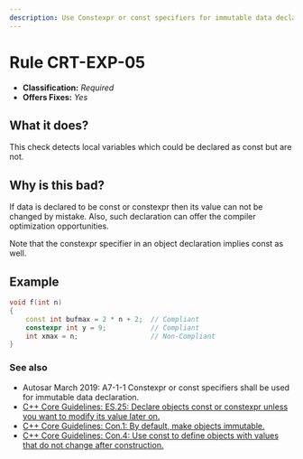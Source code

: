 ```yaml
---
description: Use Constexpr or const specifiers for immutable data declaration.
---
```


# Rule CRT-EXP-05

* **Classification:** _Required_
* **Offers Fixes:** _Yes_

## What it does?

This check detects local variables which could be declared as const but are not.

## Why is this bad?

If data is declared to be const or constexpr then its value can not be changed by mistake. Also, such declaration can offer the compiler optimization opportunities.

Note that the constexpr specifier in an object declaration implies const as well.

## Example

```cpp
void f(int n)
{ 
    const int bufmax = 2 * n + 2;  // Compliant
    constexpr int y = 9;           // Compliant
    int xmax = n;                  // Non-Compliant
}
```

### See also

* Autosar March 2019: A7-1-1 Constexpr or const specifiers shall be used for immutable data declaration.
* [C++ Core Guidelines: ES.25: Declare objects const or constexpr unless you want to modify its value later on. ](https://isocpp.github.io/CppCoreGuidelines/CppCoreGuidelines#Res-const)
* [C++ Core Guidelines: Con.1: By default, make objects immutable. ](https://isocpp.github.io/CppCoreGuidelines/CppCoreGuidelines#Rconst-immutable)
* [C++ Core Guidelines: Con.4: Use const to define objects with values that do not change after construction.](https://isocpp.github.io/CppCoreGuidelines/CppCoreGuidelines#Rconst-const)
